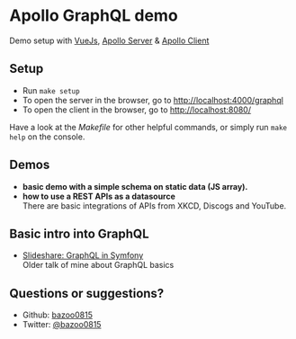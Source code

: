 # Apollo GraphQL demo

Demo setup with [VueJs](https://vuejs.org/), [Apollo Server](https://www.apollographql.com/docs/apollo-server/) &amp; [Apollo Client](https://github.com/Akryum/vue-apollo)

## Setup

- Run `make setup`
- To open the server in the browser, go to [http://localhost:4000/graphql](http://localhost:4000/graphql)
- To open the client in the browser, go to [http://localhost:8080/](http://localhost:8080/)

Have a look at the _Makefile_ for other helpful commands, or simply run `make help` on the console.

## Demos

- **basic demo with a simple schema on static data (JS array).**
- **how to use a REST APIs as a datasource**  
  There are basic integrations of APIs from XKCD, Discogs and YouTube.

## Basic intro into GraphQL 

- [Slideshare: GraphQL in Symfony](https://www.slideshare.net/berndalter7/graphql-in-symfony)  
  Older talk of mine about GraphQL basics 

## Questions or suggestions?

- Github: [bazoo0815](https://github.com/bazoo0815)
- Twitter: [@bazoo0815](https://twitter.com/bazoo0815)
